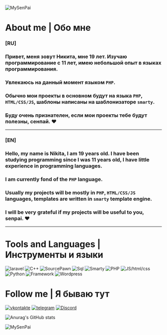 ![MySenPai](https://pa1.narvii.com/6862/6098ddd3be86e6253a9a2174796bf3fba9c06867r1-500-260_hq.gif)


# __About me | Обо мне__
### __[RU]__
### Привет, меня зовут __Никита__, мне 19 лет. Изучаю программирование с 11 лет, имею небольшой опыт в языках программирования.

### Увлекаюсь на данный момент языком __`PHP`__.

### Обычно мои проeкты в основном будут на языка __`PHP`__,  __`HTML/CSS/JS`__,  шаблоны написаны на шаблонизаторе __`smarty`__.

### Буду очень признателен, если мои проекты тебе будут полезны, __сенпай.__ :heart:
***
### __[EN]__
### Hello, my name is __Nikita__, I am 19 years old. I have been studying programming since I was 11 years old, I have little experience in programming languages.

### I am currently fond of the __`PHP`__ language.

### Usually my projects will be mostly in __`PHP`__, __`HTML/CSS/JS`__ languages, templates are written in __`smarty`__ template engine.

### I will be very grateful if my projects will be useful to you, __senpai.__ :heart:
***
# __Tools and Languages | Инструменты и языки__
![laravel](https://img.shields.io/badge/-laravel-090909?style=for-the-badge&logo=laravel&logoColor=ff0000)
![C++](https://img.shields.io/badge/-C++-090909?style=for-the-badge&logo=C%2b%2b&logoColor=00B3E0)
![SourcePawn](https://img.shields.io/badge/-SourcePawn-090909?style=for-the-badge&logo=sourcepawn&logoColor=00B3E0)
![Sql](https://img.shields.io/badge/-Sql/Mysql-090909?style=for-the-badge&logo=mysql&logoColor=00B3E0)
![Smarty](https://img.shields.io/badge/-Smarty-090909?style=for-the-badge&logo=tpl&logoColor=00B3E0)
![PHP](https://img.shields.io/badge/-PHP-090909?style=for-the-badge&logo=PHP&logoColor=00B3E0)
![JS/html/css](https://img.shields.io/badge/-HTML/CSS/JS-090909?style=for-the-badge&logo=javascript&logoColor=00B3E0)
![Python](https://img.shields.io/badge/-Python-090909?style=for-the-badge&logo=python&logoColor=FFD73A)
![Framework](https://img.shields.io/badge/-Framework-090909?style=for-the-badge&logo=.net&logoColor=FFD73A)
![Wordpress](https://img.shields.io/badge/-Wordpress-090909?style=for-the-badge&logo=wordpress&logoColor=00B3E0)



# __Follow me | Я бываю тут__
[![vkontakte](https://img.shields.io/badge/-vkontakte-090909?style=for-the-badge&logo=vk&logoColor=00B3E0)](https://vk.com/cyxaruk1337)
[![telegram](https://img.shields.io/badge/-telegram-090909?style=for-the-badge&logo=telegram&logoColor=00B3E0)](https://tlgg.ru/@Prefix20192)
[![Discord](https://img.shields.io/badge/-Discord-090909?style=for-the-badge&logo=discord&logoColor=FEFEFE)](https://discrod.com/Pr[E]fix#7453)


![Anurag's GitHub stats](https://github-readme-stats.vercel.app/api?username=prefix20192&show_icons=true&theme=radical)




![MySenPai](https://pa1.narvii.com/8008/5ff3a5128bf7a511810414eecce8018a7b0a52cer1-500-282_hq.gif)
